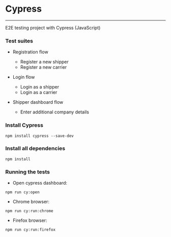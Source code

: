 # Cypress 
---

E2E testing project with Cypress (JavaScript)


### Test suites

- Registration flow
    - Register a new shipper
    - Register a new carrier

- Login flow
    - Login as a shipper
    - Login as a carrier

- Shipper dashboard flow
    - Enter additional company details


### Install Cypress

```
npm install cypress --save-dev
```


### Install all dependencies

```
npm install
```

### Running the tests

- Open cypress dashboard:
```
npm run cy:open
```

- Chrome browser:
```
npm run cy:run:chrome
```

- Firefox browser:
```
npm run cy:run:firefox
```

